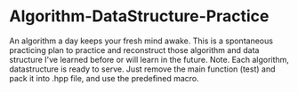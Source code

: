 # Algorithm-DataStructure-Practice
An algorithm a day keeps your fresh mind awake.
This is a spontaneous practicing plan to practice and reconstruct
those algorithm and data structure I've learned before or will learn in the future.
Note.
Each algorithm, datastructure is ready to serve.
Just remove the main function (test) and pack it into .hpp file,
and use the predefined macro.
